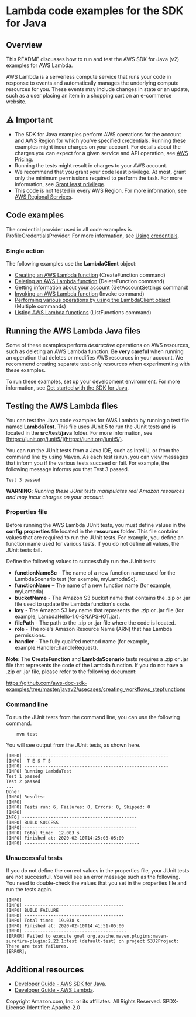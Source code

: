 # Lambda code examples for the SDK for Java

## Overview
This README discusses how to run and test the AWS SDK for Java (v2) examples for AWS Lambda.

AWS Lambda is a serverless compute service that runs your code in response to events and automatically manages the underlying compute resources for you. These events may include changes in state or an update, such as a user placing an item in a shopping cart on an  e-commerce website.

## ⚠️ Important
* The SDK for Java examples perform AWS operations for the account and AWS Region for which you've specified credentials. Running these examples might incur charges on your account. For details about the charges you can expect for a given service and API operation, see [AWS Pricing](https://aws.amazon.com/pricing/).
* Running the tests might result in charges to your AWS account.
* We recommend that you grant your code least privilege. At most, grant only the minimum permissions required to perform the task. For more information, see [Grant least privilege](https://docs.aws.amazon.com/IAM/latest/UserGuide/best-practices.html#grant-least-privilege). 
* This code is not tested in every AWS Region. For more information, see [AWS Regional Services](https://aws.amazon.com/about-aws/global-infrastructure/regional-product-services).

## Code examples

The credential provider used in all code examples is ProfileCredentialsProvider. For more information, see [Using credentials](https://docs.aws.amazon.com/sdk-for-java/latest/developer-guide/credentials.html).

### Single action

The following examples use the **LambdaClient** object:

- [Creating an AWS Lambda function](https://github.com/awsdocs/aws-doc-sdk-examples/blob/main/javav2/example_code/lambda/src/main/java/com/example/lambda/CreateFunction.java) (CreateFunction command)
- [Deleting an AWS Lambda function](https://github.com/awsdocs/aws-doc-sdk-examples/blob/main/javav2/example_code/lambda/src/main/java/com/example/lambda/DeleteFunction.java) (DeleteFunction command)
- [Getting information about your account](https://github.com/awsdocs/aws-doc-sdk-examples/blob/main/javav2/example_code/lambda/src/main/java/com/example/lambda/GetAccountSettings.java) (GetAccountSettings command)
- [Invoking an AWS Lambda function](https://github.com/awsdocs/aws-doc-sdk-examples/blob/main/javav2/example_code/lambda/src/main/java/com/example/lambda/LambdaInvoke.java) (Invoke command)
- [Performing various operations by using the LambdaClient object](https://github.com/awsdocs/aws-doc-sdk-examples/blob/main/javav2/example_code/lambda/src/main/java/com/example/lambda/LambdaScenario.java) (Multiple commands)
- [Listing AWS Lambda functions](https://github.com/awsdocs/aws-doc-sdk-examples/blob/main/javav2/example_code/lambda/src/main/java/com/example/lambda/ListLambdaFunctions.java) (ListFunctions command)


## Running the AWS Lambda Java files

Some of these examples perform *destructive* operations on AWS resources, such as deleting an AWS Lambda function. **Be very careful** when running an operation that deletes or modifies AWS resources in your account. We recommend creating separate test-only resources when experimenting with these examples.

To run these examples, set up your development environment. For more information, 
see [Get started with the SDK for Java](https://docs.aws.amazon.com/sdk-for-java/latest/developer-guide/setup.html). 

## Testing the AWS Lambda files

You can test the Java code examples for AWS Lambda by running a test file named **LambdaTest**. This file uses JUnit 5 to run the JUnit tests and is located in the **src/test/java** folder. For more information, see [https://junit.org/junit5/](https://junit.org/junit5/).

You can run the JUnit tests from a Java IDE, such as IntelliJ, or from the command line by using Maven. As each test is run, you can view messages that inform you if the various tests succeed or fail. For example, the following message informs you that Test 3 passed.

	Test 3 passed

**WARNING**: _Running these JUnit tests manipulates real Amazon resources and may incur charges on your account._

 ### Properties file
Before running the  AWS Lambda JUnit tests, you must define values in the **config.properties** file located in the **resources** folder. This file contains values that are required to run the JUnit tests. For example, you define an function name used for various tests. 
If you do not define all values, the JUnit tests fail.

Define the following values to successfully run the JUnit tests:

- **functionNameSc** - The name of a new function name used for the LambdaScenario test (for example, myLambdaSc). 
- **functionName** – The name of a new function name (for example, myLambda).
- **bucketName** - The Amazon S3 bucket name that contains the .zip or .jar file used to update the Lambda function's code.
- **key** - The Amazon S3 key name that represents the .zip or .jar file (for example, LambdaHello-1.0-SNAPSHOT.jar).
- **filePath** - The path to the .zip or .jar file where the code is located.
- **role** - The role's Amazon Resource Name (ARN) that has Lambda permissions.
- **handler** - The fully qualifed method name (for example, example.Handler::handleRequest).

**Note**: The **CreateFunction** and **LambdaScenario** tests requires a .zip or .jar file that represents the code of the Lambda function. If you do not have a .zip or .jar file, please refer to the following document:
 
 https://github.com/aws-doc-sdk-examples/tree/master/javav2/usecases/creating_workflows_stepfunctions

### Command line
To run the JUnit tests from the command line, you can use the following command.

		mvn test

You will see output from the JUnit tests, as shown here.

	[INFO] -------------------------------------------------------
	[INFO]  T E S T S
	[INFO] -------------------------------------------------------
	[INFO] Running LambdaTest
	Test 1 passed
	Test 2 passed
	...
	Done!
	[INFO] Results:
	[INFO]
	[INFO] Tests run: 6, Failures: 0, Errors: 0, Skipped: 0
	[INFO]
	INFO] --------------------------------------------
	[INFO] BUILD SUCCESS
	[INFO]--------------------------------------------
	[INFO] Total time:  12.003 s
	[INFO] Finished at: 2020-02-10T14:25:08-05:00
	[INFO] --------------------------------------------

### Unsuccessful tests

If you do not define the correct values in the properties file, your JUnit tests are not successful. You will see an error message such as the following. You need to double-check the values that you set in the properties file and run the tests again.

	[INFO]
	[INFO] --------------------------------------
	[INFO] BUILD FAILURE
	[INFO] --------------------------------------
	[INFO] Total time:  19.038 s
	[INFO] Finished at: 2020-02-10T14:41:51-05:00
	[INFO] ---------------------------------------
	[ERROR] Failed to execute goal org.apache.maven.plugins:maven-surefire-plugin:2.22.1:test (default-test) on project S3J2Project:  There are test failures.
	[ERROR];


## Additional resources
* [Developer Guide - AWS SDK for Java](https://docs.aws.amazon.com/sdk-for-java/latest/developer-guide/home.html).
* [Developer Guide - AWS Lambda](https://docs.aws.amazon.com/lambda/latest/dg/welcome.html).

Copyright Amazon.com, Inc. or its affiliates. All Rights Reserved. SPDX-License-Identifier: Apache-2.0
